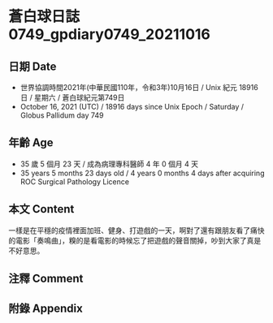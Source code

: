 [_metadata_:encoding]: - "utf-8"
[_metadata_:language]: - "zh-Hant-TW"
[_metadata_:fileformat]: - "markdown"
[_metadata_:MIME_type]: - "text/plain"
[_metadata_:markdown_version]: - "commonmark version 0.30"
[_metadata_:markdown_spec]: - "https://spec.commonmark.org/0.30/"

# 蒼白球日誌0749_gpdiary0749_20211016 #

## 日期 Date ##

* 世界協調時間2021年(中華民國110年，令和3年)10月16日 / Unix 紀元 18916 日 / 星期六 / 蒼白球紀元第749日
* October 16, 2021 (UTC) / 18916 days since Unix Epoch / Saturday / Globus Pallidum day 749

## 年齡 Age ##

* 35 歲 5 個月 23 天 / 成為病理專科醫師 4 年 0 個月 4 天
* 35 years 5 months 23 days old / 4 years 0 months 4 days after acquiring ROC Surgical Pathology Licence

## 本文 Content ##

一樣是在平穩的疫情裡面加班、健身、打遊戲的一天，啊對了還有跟朋友看了痛快的電影「奏鳴曲」，糗的是看電影的時候忘了把遊戲的聲音關掉，吵到大家了真是不好意思。

## 注釋 Comment ##

## 附錄 Appendix ##

